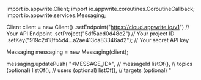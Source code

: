 import io.appwrite.Client;
import io.appwrite.coroutines.CoroutineCallback;
import io.appwrite.services.Messaging;

Client client = new Client()
    .setEndpoint("https://cloud.appwrite.io/v1") // Your API Endpoint
    .setProject("5df5acd0d48c2") // Your project ID
    .setKey("919c2d18fb5d4...a2ae413da83346ad2"); // Your secret API key

Messaging messaging = new Messaging(client);

messaging.updatePush(
    "<MESSAGE_ID>", // messageId
    listOf(), // topics (optional)
    listOf(), // users (optional)
    listOf(), // targets (optional)
    "<TITLE>", // title (optional)
    "<BODY>", // body (optional)
    mapOf( "a" to "b" ), // data (optional)
    "<ACTION>", // action (optional)
    "[ID1:ID2]", // image (optional)
    "<ICON>", // icon (optional)
    "<SOUND>", // sound (optional)
    "<COLOR>", // color (optional)
    "<TAG>", // tag (optional)
    0, // badge (optional)
    false, // draft (optional)
    "", // scheduledAt (optional)
    new CoroutineCallback<>((result, error) -> {
        if (error != null) {
            error.printStackTrace();
            return;
        }

        System.out.println(result);
    })
);

